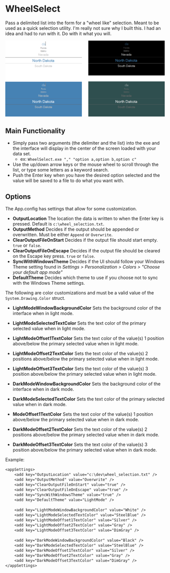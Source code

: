 # WheelSelect

Pass a delimited list into the form for a "wheel like" selection. Meant to be used as a quick selection utility. I'm really not sure why I built this. I had an idea and had to run with it. Do with it what you will.

![wheel_select](https://github.com/fischgeek/WheelSelect/blob/readme-assets/WheelSelect/readme-assets/wheel_select2.png)

## Main Functionality

- Simply pass two arguments (the delimiter and the list) into the exe and the interface will display in the center of the screen loaded with your data set.
  - ex: `WheelSelect.exe "," "option a,option b,option c"`
- Use the up/down arrow keys or the mouse wheel to scroll through the list, or type some letters as a keyword search.
- Push the Enter key when you have the desired option selected and the value will be saved to a file to do what you want with.

## Options

The App.config has settings that allow for some customization.

- **OutputLocation** The location the data is written to when the Enter key is pressed. Default is `c:\wheel_selection.txt`.
- **OutputMethod** Decides if the output should be appended or overwritten. Must be either `Append` or `Overwrite`.
- **ClearOutputFileOnStart** Decides if the output file should start empty. `true` or `false`.
- **ClearOutputFileOnEscape** Decides if the output file should be cleared on the Escape key press. `true` or `false`.
- **SyncWithWindowsTheme** Decides if the UI should follow your Windows Theme setting found in *Settings > Personalization > Colors > "Choose your default app mode"*
- **DefaultTheme** Decides which theme to use if you choose not to sync with the Windows Theme settings.

The following are color customizations and must be a valid value of the `System.Drawing.Color` struct.

- **LightModeWindowBackgroundColor** Sets the background color of the interface when in light mode.
- **LightModeSelectedTextColor** Sets the text color of the primary selected value when in light mode.
- **LightModeOffset1TextColor** Sets the text color of the value(s) 1 position above/below the primary selected value when in light mode.
- **LightModeOffset2TextColor** Sets the text color of the value(s) 2 positions above/below the primary selected value when in light mode.
- **LightModeOffset3TextColor** Sets the text color of the value(s) 3 position above/below the primary selected value when in light mode.

- **DarkModeWindowBackgroundColor** Sets the background color of the interface when in dark mode.
- **DarkModeSelectedTextColor** Sets the text color of the primary selected value when in dark mode.
- **ModeOffset1TextColor** Sets the text color of the value(s) 1 position above/below the primary selected value when in dark mode.
- **DarkModeOffset2TextColor** Sets the text color of the value(s) 2 positions above/below the primary selected value when in dark mode.
- **DarkModeOffset3TextColor** Sets the text color of the value(s) 3 position above/below the primary selected value when in dark mode.

Example:

```
<appSettings>
    <add key="OutputLocation" value="c:\dev\wheel_selection.txt" />
    <add key="OutputMethod" value="Overwrite" />
    <add key="ClearOutputFileOnStart" value="true" />
    <add key="ClearOutputFileOnEscape" value="true" />
    <add key="SyncWithWindowsTheme" value="true" />
    <add key="DefaultTheme" value="LightMode" />
    
    <add key="LightModeWindowBackgroundColor" value="White" />
    <add key="LightModeSelectedTextColor" value="SteelBlue" />
    <add key="LightModeOffset1TextColor" value="Silver" />
    <add key="LightModeOffset2TextColor" value="Gray" />
    <add key="LightModeOffset3TextColor" value="DimGray" />

    <add key="DarkModeWindowBackgroundColor" value="Black" />
    <add key="DarkModeSelectedTextColor" value="SteelBlue" />
    <add key="DarkModeOffset1TextColor" value="Silver" />
    <add key="DarkModeOffset2TextColor" value="Gray" />
    <add key="DarkModeOffset3TextColor" value="DimGray" />
</appSettings>
```
